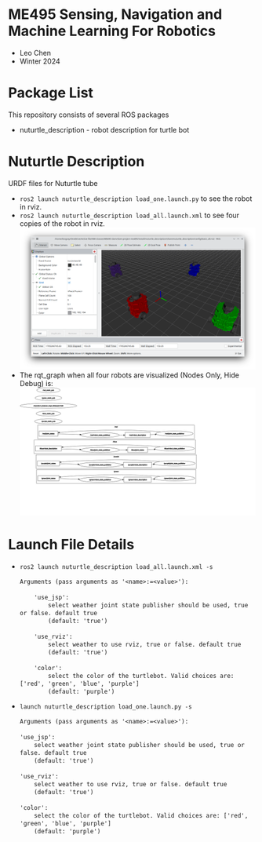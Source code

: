 # ME495 Sensing, Navigation and Machine Learning For Robotics
* Leo Chen
* Winter 2024
# Package List
This repository consists of several ROS packages
- nuturtle_description - robot description for turtle bot 



# Nuturtle  Description
URDF files for Nuturtle tube
* `ros2 launch nuturtle_description load_one.launch.py` to see the robot in rviz.
* `ros2 launch nuturtle_description load_all.launch.xml` to see four copies of the robot in rviz.
![rivz when showing all 4 robots](images/rviz.png)
* The rqt_graph when all four robots are visualized (Nodes Only, Hide Debug) is:
![rqt_graph when showing all 4 robots](images/rqt_graph.svg)


# Launch File Details
* `ros2 launch nuturtle_description load_all.launch.xml -s`
    ```
    Arguments (pass arguments as '<name>:=<value>'):

        'use_jsp':
            select weather joint state publisher should be used, true or false. default true
            (default: 'true')

        'use_rviz':
            select weather to use rviz, true or false. default true
            (default: 'true')

        'color':
            select the color of the turtlebot. Valid choices are: ['red', 'green', 'blue', 'purple']
            (default: 'purple')
    ```

* `launch nuturtle_description load_one.launch.py -s`
    ```
    Arguments (pass arguments as '<name>:=<value>'):

    'use_jsp':
        select weather joint state publisher should be used, true or false. default true
        (default: 'true')

    'use_rviz':
        select weather to use rviz, true or false. default true
        (default: 'true')

    'color':
        select the color of the turtlebot. Valid choices are: ['red', 'green', 'blue', 'purple']
        (default: 'purple')
    ```